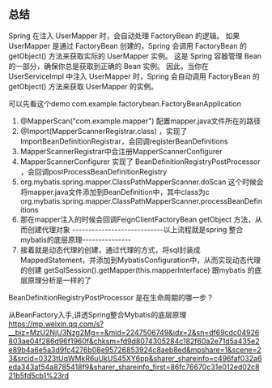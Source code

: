 ## 总结
Spring 在注入 UserMapper 时，会自动处理 FactoryBean 的逻辑。
如果 UserMapper 是通过 FactoryBean 创建的，Spring 会调用 FactoryBean 的 getObject() 方法来获取实际的 UserMapper 实例。
这是 Spring 容器管理 Bean 的一部分，确保你总是获取到正确的 Bean 实例。
因此，当你在 UserServiceImpl 中注入 UserMapper 时，Spring 会自动调用 FactoryBean 的 getObject() 方法来获取 UserMapper 的实例。

可以先看这个demo com.example.factorybean.FactoryBeanApplication


1. @MapperScan("com.example.mapper") 配置mapper.java文件所在的路径
2. @Import(MapperScannerRegistrar.class)  ，实现了ImportBeanDefinitionRegistrar，会回调registerBeanDefinitions
3. MapperScannerRegistrar中会注册MapperScannerConfigurer
4. MapperScannerConfigurer 实现了 BeanDefinitionRegistryPostProcessor ，会回调postProcessBeanDefinitionRegistry
5. org.mybatis.spring.mapper.ClassPathMapperScanner.doScan 这个时候会将mapper.java文件添加到BeanDefinition中，其中class为c
org.mybatis.spring.mapper.ClassPathMapperScanner.processBeanDefinitions
6. 那在mapper注入的时候会回调FeignClientFactoryBean getObject 方法，从而创建代理对象
----------------------------以上流程就是spring 整合mybatis的底层原理---------------
7. 接着就是动态代理的创建，通过代理的方式，将sql封装成MappedStatement，并添加到MybatisConfiguration中，从而实现动态代理的创建
   getSqlSession().getMapper(this.mapperInterface) 跟mybatis 的底层原理分析是一样的了



BeanDefinitionRegistryPostProcessor 是在生命周期的哪一步？

从BeanFactory入手,讲透Spring整合Mybatis的底层原理 https://mp.weixin.qq.com/s?__biz=MzU2NjU3Nzg2Mg==&mid=2247506749&idx=2&sn=df69cdc04926803ae04f286d96f1960f&chksm=fd9d8074305284c182f60a2e71d5a435e2e89b4a6e5a3d9fc4276b08e95726853924c8aeb8ed&mpshare=1&scene=23&srcid=0323tUqWMkR6uUkUS45XY6pp&sharer_shareinfo=c496faf032a6eda343af54a8785418f9&sharer_shareinfo_first=86fc76670c31e012ed02c821b5fd5cb1%23rd